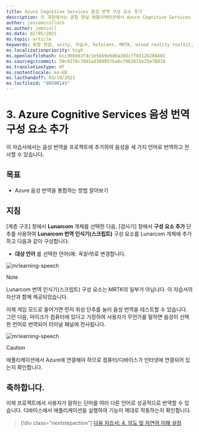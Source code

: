 ```yaml
---
title: Azure Cognitive Services 음성 번역 구성 요소 추가
description: 이 과정에서는 혼합 현실 애플리케이션에서 Azure Cognitive Services 음성 번역을 추가하는 방법을 알아봅니다.
author: jessemcculloch
ms.author: jemccull
ms.date: 02/05/2021
ms.topic: article
keywords: 혼합 현실, unity, 자습서, hololens, MRTK, mixed reality toolkit, UWP, Azure spatial anchors, 음성 인식, Windows 10, 음성 번역
ms.localizationpriority: high
ms.openlocfilehash: bcc966b63f4c3e5bb9e6d6a38dc7f0312b288402
ms.sourcegitcommit: 59c91f8c70d1ad30995fba6cf862615e25e78d10
ms.translationtype: HT
ms.contentlocale: ko-KR
ms.lasthandoff: 03/19/2021
ms.locfileid: "99590145"
---
```

# <a name="3-adding-the-azure-cognitive-services-speech-translation-component"></a>3. Azure Cognitive Services 음성 번역 구성 요소 추가

이 자습서에서는 음성 번역을 프로젝트에 추가하여 음성을 세 가지 언어로 번역하고 전사할 수 있습니다.

## <a name="objectives"></a>목표

* Azure 음성 번역을 통합하는 방법 알아보기

## <a name="instructions"></a>지침

[계층 구조] 창에서 **Lunarcom** 개체를 선택한 다음, [검사기] 창에서 **구성 요소 추가** 단추를 사용하여 **Lunarcom 번역 인식기(스크립트)** 구성 요소를 Lunarcom 개체에 추가하고 다음과 같이 구성합니다.

* **대상 언어** 를 선택한 언어(예: _독일어_)로 변경합니다.

![mrlearning-speech](images/mrlearning-speech/tutorial3-section1-step1-1.png)

> [!NOTE]
> Lunarcom 번역 인식기(스크립트) 구성 요소는 MRTK의 일부가 아닙니다. 이 자습서의 자산과 함께 제공되었습니다.

이제 게임 모드로 들어가면 먼저 위성 단추를 눌러 음성 번역을 테스트할 수 있습니다. 그런 다음, 마이크가 컴퓨터에 있다고 가정하여 사용자가 무언가를 말하면 음성이 선택한 언어로 번역되어 터미널 패널에 전사됩니다.

![mrlearning-speech](images/mrlearning-speech/tutorial3-section1-step1-2.png)

> [!CAUTION]
> 애플리케이션에서 Azure에 연결해야 하므로 컴퓨터/디바이스가 인터넷에 연결되어 있는지 확인합니다.

## <a name="congratulations"></a>축하합니다.

이제 프로젝트에서 사용자가 말하는 단어를 여러 다른 언어로 성공적으로 번역할 수 있습니다. 디바이스에서 애플리케이션을 실행하여 기능이 제대로 작동하는지 확인합니다.

> [!div class="nextstepaction"]
> [다음 자습서: 4. 의도 및 자연어 이해 설정](mrlearning-speechSDK-ch4.md)

